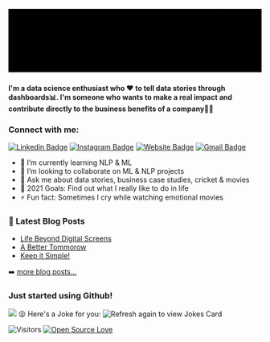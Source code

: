 ![Hi, I'm Krishna Chaitanya 👋 I'm a 🚀 Data Story teller 🚀 I ❤️ Movies ❤️](https://github.com/krishnac5/krishnac5/blob/main/Name%20banner.gif)
#### I'm a data science enthusiast who ❤️ to tell data stories through dashboards:bar_chart:. I'm someone who wants to make a real impact and contribute directly to the business benefits of a company🚀🎯
### Connect with me: 
[![Linkedin Badge](https://img.shields.io/badge/-krishnachaitanyakotturu-blue?style=flat-square&logo=Linkedin&logoColor=white&link=https://www.linkedin.com/in/krishna-chaitanya-kotturu/)](https://www.linkedin.com/in/krishna-chaitanya-kotturu/)
[![Instagram Badge](https://img.shields.io/badge/-krishnachaitanya2704-purple?style=flat-square&logo=instagram&logoColor=white&link=https://instagram.com/krishnachaitanya2704/)](https://instagram.com/krishnachaitanya2704)
[![Website Badge](https://img.shields.io/badge/-@krishna-03a57a?style=flat-square&labelColor=000000&logo=Medium&link=https://krishnachaitanyak.com/)](https://krishnachaitanyak.com)
[![Gmail Badge](https://img.shields.io/badge/-kotturu.chaitanya.17mb@bml.edu.in-c14438?style=flat-square&logo=Gmail&logoColor=white&link=mailto:kotturu.chaitanya.17mb@bml.edu.in)](mailto:kotturu.chaitanya.17mb@bml.edu.in)

- 🌱 I’m currently learning NLP & ML
- 👯 I’m looking to collaborate on ML & NLP projects
- 💬 Ask me about data stories, business case studies, cricket & movies
- 🥅 2021 Goals: Find out what I really like to do in life
- ⚡ Fun fact: Sometimes I cry while watching emotional movies

### 📕 Latest Blog Posts

<!-- BLOG-POST-LIST:START -->
- [Life Beyond Digital Screens](https://www.krishnachaitanyak.com/post/life-beyond-digital-screens)
- [A Better Tommorow](https://www.krishnachaitanyak.com/post/a-better-tomorrow)
- [Keep it Simple!](https://www.krishnachaitanyak.com/post/keep-it-simple)
<!-- BLOG-POST-LIST:END -->
➡️ [more blog posts...](https://www.krishnachaitanyak.com/blog)
### Just started using Github!
<img src="https://github-readme-stats.vercel.app/api?username=krishnac5&&show_icons=true&title_color=f6c32c&icon_color=f6c32c&text_color=9f9f9f&bg_color=151515&count_private=true" />
 😜 Here's a Joke for you:
<img src="https://readme-jokes.vercel.app/api" alt="Refresh again to view Jokes Card" />

![Visitors](https://visitor-badge.glitch.me/badge?page_id=krishnac5.krishnac5) [![Open Source Love](https://badges.frapsoft.com/os/v2/open-source.svg?v=103)](https://github.com/krishnac5)
